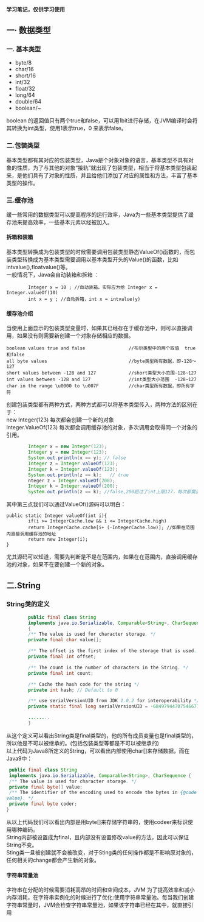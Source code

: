 #### 学习笔记，仅供学习使用
## 一· 数据类型   

### 一. 基本类型

* byte/8  
* char/16
* short/16
* int/32
* float/32
* long/64
* double/64
* boolean/~  

boolean 的返回值只有两个true和false，可以用1bit进行存储，在JVM编译时会将其转换为int类型，使用1表示true，0 来表示false。  

### 二.包装类型  
基本类型都有其对应的包装类型，Java是个对象对象的语言，基本类型不具有对象的性质，为了与其他的对象“接轨”就出现了包装类型，相当于将基本类型包装起来，是他们具有了对象的性质，并且给他们添加了对应的属性和方法，丰富了基本类型的操作。 

### 三.缓存池 
缓一些常用的数据类型可以提高程序的运行效率，Java为一些基本类型提供了缓存池来提高效率，一些基本元素以经被加入。
#### 拆箱和装箱 
基本类型转换成为包装类型的时候需要调用包装类型静态ValueOf()函数的，而包装类型转换成为基本类型需要调用以基本类型开头的Value()的函数，比如intvalue(),floatvalue()等。  
一般情况下，Java会自动装箱和拆箱 ：  
```
        Integer x = 10 ; //自动装箱，实际应为给 Integer x = Integer.valueOf(10)    
        int x = y ; //自动拆箱，int x = intvalue(y) 
```  
#### 缓存池介绍  
当使用上面显示的包装类型变量时，如果其已经存在于缓存池中，则可以直接调用，如果没有则需要新创建一个对象存储相应的数据。
```
boolean values true and false                //布尔类型中的两个取值  true和false   
all byte values                              //byte类型所有数据，即-128～127  
short values between -128 and 127            //short类型大小范围-128~127  
int values between -128 and 127              //int类型大小范围  -128~127  
char in the range \u0000 to \u007F           //char类型所有数据，即所有字符  
```  
创建包装类型都有两种方式，两种方式都可以将基本类型传入，两种方法的区别在于：  
new Integer(123) 每次都会创建一个新的对象  
Integer.ValueOf(123)  每次都会调用缓存池的对象，多次调用会取得同一个对象的引用。  
```java
        Integer x = new Integer(123);  
        Integer y = new Integer(123);  
        System.out.println(x == y); // false  
        Integer z = Integer.valueOf(123);
        Integer k = Integer.valueOf(123);
        System.out.println(z == k);   // true  
        nteger z = Integer.valueOf(200);
        Integer k = Integer.valueOf(200);  
        System.out.println(z == k); //false,200超过了int上限127，每次都需要创建一个新的对象  
```  
其中第三点我们可以通过ValueOf()源码可以明白：  
```
public static Integer valueOf(int i){
        if(i >= IntegerCache.low && i <= IntegerCache.high)  
        return IntegerCache.cache[i+ (-IntegerCache.low)]; //如果在范围内直接调用缓存池的地址   
        return new Integer(i); 
}
```  
尤其源码可以知道，需要先判断是不是在范围内，如果在在范围内，直接调用缓存池的对象，如果不在要创建一个新的对象。  

## 二.String  
### String类的定义  
```java  
        public final class String
        implements java.io.Serializable, Comparable<String>, CharSequence
        {
        /** The value is used for character storage. */
        private final char value[];

        /** The offset is the first index of the storage that is used. */
        private final int offset;

        /** The count is the number of characters in the String. */
        private final int count;

        /** Cache the hash code for the string */
        private int hash; // Default to 0

        /** use serialVersionUID from JDK 1.0.2 for interoperability */
        private static final long serialVersionUID = -6849794470754667710L;

        ........
        }
```  
从这个定义可以看出String类是final类型的，他的所有成员变量也是final类型的，所以他是不可以被继承的。(包括包装类型等都是不可以被继承的)  
以上代码为Java8所定义的String，可以看出内部使用char[]来存储数据，而在Java9中：  
```Java
 public final class String
 implements java.io.Serializable, Comparable<String>, CharSequence {
 /** The value is used for character storage. */
 private final byte[] value;
 /** The identifier of the encoding used to encode the bytes in {@code
value}. */
 private final byte coder;
}
```  
从以上代码我们可以看出内部是用byte[]来存储字符串的，使用codeer来标识使用哪种编码。  
String内部被设置成为final，且内部没有设置修改value的方法，因此可以保证String不变。  
Sting类一旦被创建就不会被改变，对于Sting类的任何操作都是不影响原对象的，任何相关的change都会产生新的对象。  
#### 字符串常量池  
字符串在分配的时候需要消耗高昂的时间和空间成本，JVM 为了提高效率和减小内存消耗，在字符串实例化的时候进行了优化:使用字符串常量池。每当我们创建字符串常量时，JVM会检查字符串常量池，如果该字符串已经在其中，就直接引用